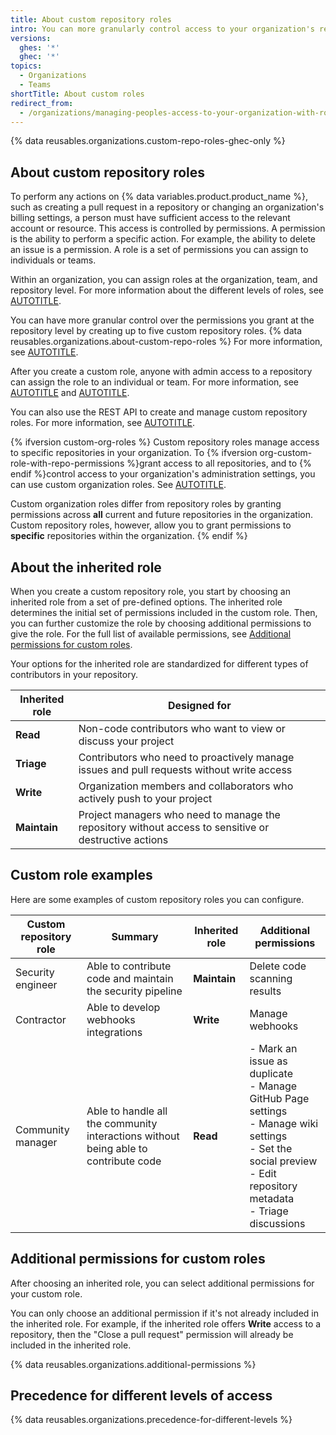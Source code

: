 ```yaml
---
title: About custom repository roles
intro: You can more granularly control access to your organization's repositories with custom repository roles.
versions:
  ghes: '*'
  ghec: '*'
topics:
  - Organizations
  - Teams
shortTitle: About custom roles
redirect_from:
  - /organizations/managing-peoples-access-to-your-organization-with-roles/about-custom-repository-roles
---
```


{% data reusables.organizations.custom-repo-roles-ghec-only %}

## About custom repository roles

To perform any actions on {% data variables.product.product_name %}, such as creating a pull request in a repository or changing an organization's billing settings, a person must have sufficient access to the relevant account or resource. This access is controlled by permissions. A permission is the ability to perform a specific action. For example, the ability to delete an issue is a permission. A role is a set of permissions you can assign to individuals or teams.

Within an organization, you can assign roles at the organization, team, and repository level. For more information about the different levels of roles, see [AUTOTITLE](/organizations/managing-peoples-access-to-your-organization-with-roles/roles-in-an-organization).

You can have more granular control over the permissions you grant at the repository level by creating up to five custom repository roles. {% data reusables.organizations.about-custom-repo-roles %} For more information, see [AUTOTITLE](/organizations/managing-user-access-to-your-organizations-repositories/managing-repository-roles/managing-custom-repository-roles-for-an-organization).

After you create a custom role, anyone with admin access to a repository can assign the role to an individual or team. For more information, see [AUTOTITLE](/organizations/managing-user-access-to-your-organizations-repositories/managing-repository-roles/managing-an-individuals-access-to-an-organization-repository) and [AUTOTITLE](/organizations/managing-user-access-to-your-organizations-repositories/managing-repository-roles/managing-team-access-to-an-organization-repository).

You can also use the REST API to create and manage custom repository roles. For more information, see [AUTOTITLE](/rest/orgs/custom-roles).

{% ifversion custom-org-roles %}
Custom repository roles manage access to specific repositories in your organization. To {% ifversion org-custom-role-with-repo-permissions %}grant access to all repositories, and to {% endif %}control access to your organization's administration settings, you can use custom organization roles. See [AUTOTITLE](/organizations/managing-peoples-access-to-your-organization-with-roles/about-custom-organization-roles).

Custom organization roles differ from repository roles by granting permissions across **all** current and future repositories in the organization. Custom repository roles, however, allow you to grant permissions to **specific** repositories within the organization.
{% endif %}

## About the inherited role

When you create a custom repository role, you start by choosing an inherited role from a set of pre-defined options. The inherited role determines the initial set of permissions included in the custom role. Then, you can further customize the role by choosing additional permissions to give the role. For the full list of available permissions, see [Additional permissions for custom roles](#additional-permissions-for-custom-roles).

Your options for the inherited role are standardized for different types of contributors in your repository.

| Inherited role | Designed for |
|----|----|
| **Read** | Non-code contributors who want to view or discuss your project |
| **Triage** | Contributors who need to proactively manage issues and pull requests without write access |
| **Write** | Organization members and collaborators who actively push to your project |
| **Maintain** | Project managers who need to manage the repository without access to sensitive or destructive actions |

## Custom role examples

Here are some examples of custom repository roles you can configure.

| Custom repository role | Summary | Inherited role | Additional permissions |
|----|----|----|----|
| Security engineer | Able to contribute code and maintain the security pipeline | **Maintain** | Delete code scanning results |
| Contractor | Able to develop webhooks integrations | **Write** | Manage webhooks |
| Community manager | Able to handle all the community interactions without being able to contribute code | **Read** | - Mark an issue as duplicate <br> - Manage GitHub Page settings <br> - Manage wiki settings <br> - Set the social preview <br> - Edit repository metadata <br> - Triage discussions |

## Additional permissions for custom roles

After choosing an inherited role, you can select additional permissions for your custom role.

You can only choose an additional permission if it's not already included in the inherited role. For example, if the inherited role offers **Write** access to a repository, then the "Close a pull request" permission will already be included in the inherited role.

{% data reusables.organizations.additional-permissions %}

## Precedence for different levels of access

{% data reusables.organizations.precedence-for-different-levels %}
